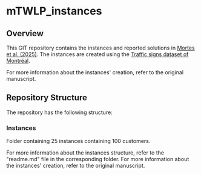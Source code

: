 # mTWLP_instances

## Overview
This GIT repository contains the instances and reported solutions in [Mortes et al. (2025)](https://www.sciencedirect.com/science/article/pii/S2352146524005192). The
instances are created using the [Traffic signs dataset of Montréal](https://open.canada.ca/data/en/dataset/59511eff-8924-4436-973d-f26c261d680e).

For more information about the instances' creation, refer to the original manuscript.

## Repository Structure
The repository has the following structure:

### Instances
Folder containing 25 instances containing 100 customers.

For more information about the instances structure, refer to the "readme.md" file in the corresponding folder. For more
information about the instances' creation, refer to the original manuscript.
